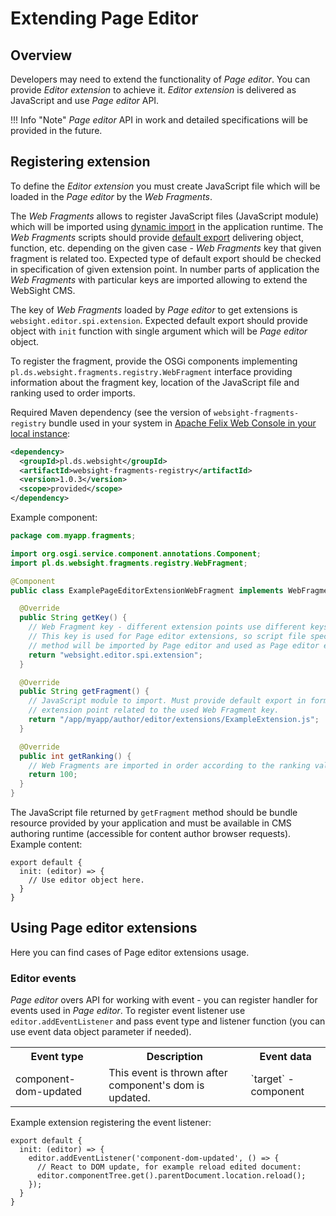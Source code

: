 # Extending Page Editor

## Overview

Developers may need to extend the functionality of _Page editor_. You can provide _Editor extension_ to achieve it. 
_Editor extension_ is delivered as JavaScript and use _Page editor_ API.

!!! Info "Note"
        _Page editor_ API in work and detailed specifications will be provided in the future.
## Registering extension

To define the _Editor extension_ you must create JavaScript file which will be loaded in  the _Page editor_ by the _Web Fragments_.

The _Web Fragments_ allows to register JavaScript files (JavaScript module) which will be imported using
[dynamic import](https://developer.mozilla.org/en-US/docs/Web/JavaScript/Reference/Operators/import) in the application runtime.
The _Web Fragments_ scripts should provide [default export](https://developer.mozilla.org/en-US/docs/Web/JavaScript/Reference/Statements/export)
delivering object, function, etc. depending on the given case - _Web Fragments_ key that given fragment is related too.
Expected type of default export should be checked in specification of given extension point.
In number parts of application the _Web Fragments_ with particular keys are imported allowing to extend the WebSight CMS.

The key of _Web Fragments_ loaded by _Page editor_ to get extensions is `websight.editor.spi.extension`.
Expected default export should provide object with `init` function with single argument which will be _Page editor_ object.

To register the fragment, provide the OSGi components implementing `pl.ds.websight.fragments.registry.WebFragment` interface
providing information about the fragment key, location of the JavaScript file and ranking used to order imports.

Required Maven dependency (see the version of `websight-fragments-registry` bundle used in your system in
[Apache Felix Web Console in your local instance](http://localhost:8080/system/console/bundles):
```xml
<dependency>
  <groupId>pl.ds.websight</groupId>
  <artifactId>websight-fragments-registry</artifactId>
  <version>1.0.3</version>
  <scope>provided</scope>
</dependency>
```

Example component:
```java
package com.myapp.fragments;

import org.osgi.service.component.annotations.Component;
import pl.ds.websight.fragments.registry.WebFragment;

@Component
public class ExamplePageEditorExtensionWebFragment implements WebFragment {

  @Override
  public String getKey() {
    // Web Fragment key - different extension points use different keys.
    // This key is used for Page editor extensions, so script file specified in getFragment
    // method will be imported by Page editor and used as Page editor extension.
    return "websight.editor.spi.extension";
  }

  @Override
  public String getFragment() {
    // JavaScript module to import. Must provide default export in format expected by the
    // extension point related to the used Web Fragment key.
    return "/app/myapp/author/editor/extensions/ExampleExtension.js";
  }

  @Override
  public int getRanking() {
    // Web Fragments are imported in order according to the ranking value - lower first.
    return 100;
  }
}
```

The JavaScript file returned by `getFragment` method should be bundle resource provided by your
application and must be available in CMS authoring runtime (accessible for content author browser requests).
Example content:
```
export default {
  init: (editor) => {
    // Use editor object here.
  }
}
```

## Using Page editor extensions

Here you can find cases of Page editor extensions usage.

### Editor events

_Page editor_ overs API for working with event - you can register handler for events used in _Page editor_.
To register event listener use `editor.addEventListener` and pass event type and listener function
(you can use event data object parameter if needed).

<table>
    <tr>
        <th>Event type</th>
        <th>Description</th>
        <th>Event data</th>
   </tr>
   <tr>
        <td>component-dom-updated</td>
        <td>This event is thrown after component's dom is updated.</td>
        <td>`target` - component</td>
   </tr>
</table>

Example extension registering the event listener:
```
export default {
  init: (editor) => {
    editor.addEventListener('component-dom-updated', () => {
      // React to DOM update, for example reload edited document:
      editor.componentTree.get().parentDocument.location.reload();
    });
  }
}
```